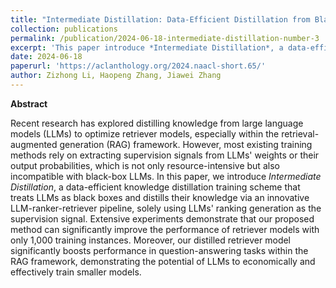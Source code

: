 ```yaml
---
title: "Intermediate Distillation: Data-Efficient Distillation from Black-Box LLMs for Information Retrieval"
collection: publications
permalink: /publication/2024-06-18-intermediate-distillation-number-3
excerpt: 'This paper introduce *Intermediate Distillation*, a data-efficient knowledge distillation training scheme that treats LLMs as black boxes and distills their knowledge via an innovative LLM-ranker-retriever pipeline, solely using LLMs ranking generation as the supervision signal.'
date: 2024-06-18
paperurl: 'https://aclanthology.org/2024.naacl-short.65/'
author: Zizhong Li, Haopeng Zhang, Jiawei Zhang
---
```



**Abstract**

Recent research has explored distilling knowledge from large language models (LLMs) to optimize retriever models, especially within the retrieval-augmented generation (RAG) framework. However, most existing training methods rely on extracting supervision signals from LLMs' weights or their output probabilities, which is not only resource-intensive but also incompatible with black-box LLMs. In this paper, we introduce *Intermediate Distillation*, a data-efficient knowledge distillation training scheme that treats LLMs as black boxes and distills their knowledge via an innovative LLM-ranker-retriever pipeline, solely using LLMs' ranking generation as the supervision signal. Extensive experiments demonstrate that our proposed method can significantly improve the performance of retriever models with only 1,000 training instances. Moreover, our distilled retriever model significantly boosts performance in question-answering tasks within the RAG framework, demonstrating the potential of LLMs to economically and effectively train smaller models.
